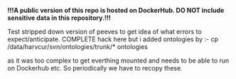 **!!!A public version of this repo is hosted on DockerHub. DO NOT include sensitive data in this repository.!!!**

Test stripped down version of peeves to get idea of what errors to expect/anticipate.
COMPLETE hack here but i added ontologies by :-
cp /data/harvcur/svn/ontologies/trunk/* ontologies

as it was too complex to get everthing mounted and needs to be able to run on Dockerhub etc.
So periodically we have to recopy these.

